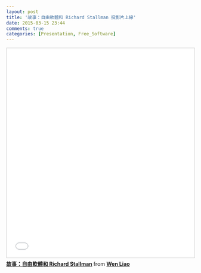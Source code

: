 ```yaml
---
layout: post
title: '故事：自由軟體和 Richard Stallman 投影片上線'
date: 2015-03-15 23:44
comments: true
categories: [Presentation, Free_Software] 
---
```

<iframe src="//www.slideshare.net/slideshow/embed_code/45855449" width="720" height="560" frameborder="0" marginwidth="0" marginheight="0" scrolling="no" style="border:1px solid #CCC; border-width:1px; margin-bottom:5px; max-width: 100%;" allowfullscreen> </iframe> <div style="margin-bottom:5px"> <strong> <a href="//www.slideshare.net/zzz00072/richard-stallman-45855449" title="故事：自由軟體和 Richard Stallman" target="_blank">故事：自由軟體和 Richard Stallman</a> </strong> from <strong><a href="//www.slideshare.net/zzz00072" target="_blank">Wen Liao</a></strong> </div>

<script async class="speakerdeck-embed" data-id="c20dc69814f0439d8e8db97761ca012c" data-ratio="1.33333333333333" src="//speakerdeck.com/assets/embed.js"></script>
